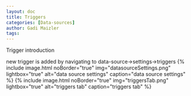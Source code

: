 ```yaml
---
layout: doc
title: Triggers
categories: [Data-sources]
author: Gadi Maizler
tags: 
---
```



Trigger introduction


new trigger is added by navigating to data-source->settings->triggers
{% include image.html noBorder="true" img="datasourceSettings.png" lightbox="true" alt="data source settings" caption="data source settings" %}
{% include image.html noBorder="true" img="triggersTab.png" lightbox="true" alt="triggers tab" caption="triggers tab" %}